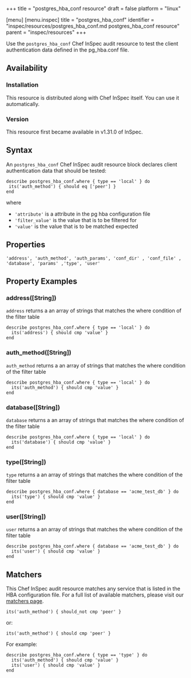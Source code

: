 +++
title = "postgres_hba_conf resource"
draft = false
platform = "linux"

[menu]
  [menu.inspec]
    title = "postgres_hba_conf"
    identifier = "inspec/resources/postgres_hba_conf.md postgres_hba_conf resource"
    parent = "inspec/resources"
+++


Use the `postgres_hba_conf` Chef InSpec audit resource to test the client authentication data defined in the pg_hba.conf file.


## Availability

### Installation

This resource is distributed along with Chef InSpec itself. You can use it automatically.

### Version

This resource first became available in v1.31.0 of InSpec.

## Syntax

An `postgres_hba_conf` Chef InSpec audit resource block declares client authentication data that should be tested:

    describe postgres_hba_conf.where { type == 'local' } do
     its('auth_method') { should eq ['peer'] }
    end

where

* `'attribute'` is a attribute in the  pg hba configuration file
* `'filter_value'` is the value that is to be filtered for
* `'value'` is the value that is to be matched expected


## Properties

    'address', 'auth_method', 'auth_params', 'conf_dir' , 'conf_file' , 'database', 'params' ,'type', 'user'


## Property Examples

### address([String])

`address` returns a an array of strings that matches the where condition of the filter table

    describe postgres_hba_conf.where { type == 'local' } do
      its('address') { should cmp 'value' }
    end

### auth_method([String])

`auth_method` returns a an array of strings that matches the where condition of the filter table

    describe postgres_hba_conf.where { type == 'local' } do
      its('auth_method') { should cmp 'value' }
    end

### database([String])

`database` returns a an array of strings that matches the where condition of the filter table

    describe postgres_hba_conf.where { type == 'local' } do
      its('database') { should cmp 'value' }
    end

### type([String])

`type` returns a an array of strings that matches the where condition of the filter table

    describe postgres_hba_conf.where { database == 'acme_test_db' } do
      its('type') { should cmp 'value' }
    end

### user([String])

`user` returns a an array of strings that matches the where condition of the filter table

    describe postgres_hba_conf.where { database == 'acme_test_db' } do
      its('user') { should cmp 'value' }
    end


## Matchers

This Chef InSpec audit resource matches any service that is listed in the HBA configuration file. For a full list of available matchers, please visit our [matchers page](https://www.inspec.io/docs/reference/matchers/).

    its('auth_method') { should_not cmp 'peer' }

or:

    its('auth_method') { should cmp 'peer' }

For example:

    describe postgres_hba_conf.where { type == 'type' } do
      its('auth_method') { should cmp 'value' }
      its('user') { should cmp 'value' }
    end
